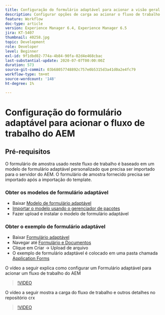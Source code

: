 ```yaml
---
title: Configuração do formulário adaptável para acionar a visão geral do fluxo de trabalho do AEM
description: Configurar opções de carga ao acionar o fluxo de trabalho do AEM no envio do formulário
feature: Workflow
doc-type: article
version: Experience Manager 6.4, Experience Manager 6.5
jira: KT-5407
thumbnail: 40258.jpg
topic: Development
role: Developer
level: Beginner
exl-id: 9f1dbd02-774a-4b84-90fa-02d4e468cbac
last-substantial-update: 2020-07-07T00:00:00Z
duration: 573
source-git-commit: 03b68057748892c757e0b5315d3a41d0a2e4fc79
workflow-type: tm+mt
source-wordcount: '148'
ht-degree: 1%

---
```


# Configuração do formulário adaptável para acionar o fluxo de trabalho do AEM

## Pré-requisitos

O formulário de amostra usado neste fluxo de trabalho é baseado em um modelo de formulário adaptável personalizado que precisa ser importado para o servidor do AEM. O formulário de amostra fornecido precisa ser importado após a importação do template.

### Obter os modelos de formulário adaptável

* Baixar [Modelo de formulário adaptável](assets/af-form-template.zip)
* [Importar o modelo usando o gerenciador de pacotes](http://localhost:4502/crx/packmgr/index.jsp)
* Fazer upload e instalar o modelo de formulário adaptável

### Obter o exemplo de formulário adaptável

* Baixar [Formulário adaptável](assets/peak-application-form.zip)
* Navegar até [Formulário e Documentos](http://localhost:4502/aem/forms.html/content/dam/formsanddocuments)
* Clique em Criar -> Upload de arquivo
* O exemplo de formulário adaptável é colocado em uma pasta chamada [Application Forms](http://localhost:4502/aem/forms.html/content/dam/formsanddocuments/applicationforms)

O vídeo a seguir explica como configurar um Formulário adaptável para acionar um fluxo de trabalho do AEM
>[!VIDEO](https://video.tv.adobe.com/v/40258?quality=12&learn=on)

O vídeo a seguir mostra a carga do fluxo de trabalho e outros detalhes no repositório crx

>[!VIDEO](https://video.tv.adobe.com/v/40259?quality=12&learn=on)
